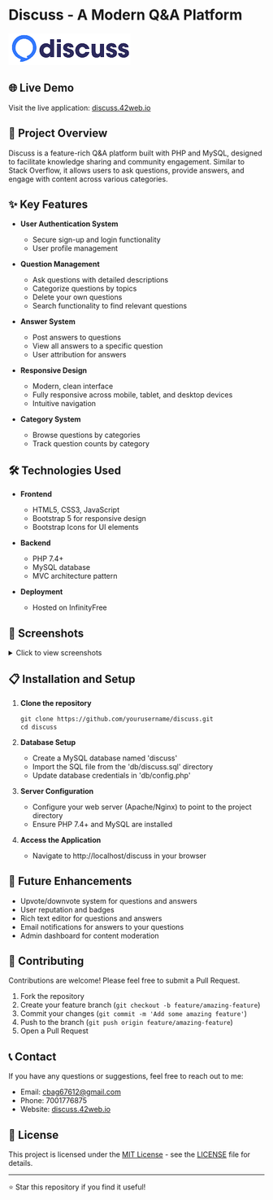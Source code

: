 # Discuss - A Modern Q&A Platform

![Discuss Logo](public/logo.png)

## 🌐 Live Demo
Visit the live application: [discuss.42web.io](https://discuss.42web.io)

## 📝 Project Overview
Discuss is a feature-rich Q&A platform built with PHP and MySQL, designed to facilitate knowledge sharing and community engagement. Similar to Stack Overflow, it allows users to ask questions, provide answers, and engage with content across various categories.

## ✨ Key Features

- **User Authentication System**
  - Secure sign-up and login functionality
  - User profile management

- **Question Management**
  - Ask questions with detailed descriptions
  - Categorize questions by topics
  - Delete your own questions
  - Search functionality to find relevant questions

- **Answer System**
  - Post answers to questions
  - View all answers to a specific question
  - User attribution for answers

- **Responsive Design**
  - Modern, clean interface
  - Fully responsive across mobile, tablet, and desktop devices
  - Intuitive navigation

- **Category System**
  - Browse questions by categories
  - Track question counts by category

## 🛠️ Technologies Used

- **Frontend**
  - HTML5, CSS3, JavaScript
  - Bootstrap 5 for responsive design
  - Bootstrap Icons for UI elements

- **Backend**
  - PHP 7.4+
  - MySQL database
  - MVC architecture pattern

- **Deployment**
  - Hosted on InfinityFree

## 📸 Screenshots

<details>
<summary>Click to view screenshots</summary>

### Home Page
![Home Page](screenshots/home.png)

### Question Detail
![Question Detail](screenshots/question-detail.png)

### Sign Up Page
![Sign Up](screenshots/signup.png)

</details>

## 📋 Installation and Setup

1. **Clone the repository**
   ```
   git clone https://github.com/yourusername/discuss.git
   cd discuss
   ```

2. **Database Setup**
   - Create a MySQL database named 'discuss'
   - Import the SQL file from the 'db/discuss.sql' directory
   - Update database credentials in 'db/config.php'

3. **Server Configuration**
   - Configure your web server (Apache/Nginx) to point to the project directory
   - Ensure PHP 7.4+ and MySQL are installed

4. **Access the Application**
   - Navigate to http://localhost/discuss in your browser

## 🚀 Future Enhancements

- Upvote/downvote system for questions and answers
- User reputation and badges
- Rich text editor for questions and answers
- Email notifications for answers to your questions
- Admin dashboard for content moderation

## 🤝 Contributing

Contributions are welcome! Please feel free to submit a Pull Request.

1. Fork the repository
2. Create your feature branch (`git checkout -b feature/amazing-feature`)
3. Commit your changes (`git commit -m 'Add some amazing feature'`)
4. Push to the branch (`git push origin feature/amazing-feature`)
5. Open a Pull Request

## 📞 Contact

If you have any questions or suggestions, feel free to reach out to me:

- Email: cbag67612@gmail.com
- Phone: 7001776875
- Website: [discuss.42web.io](https://discuss.42web.io)

## 📄 License

This project is licensed under the [MIT License](LICENSE) - see the [LICENSE](LICENSE) file for details.

---

⭐ Star this repository if you find it useful! 